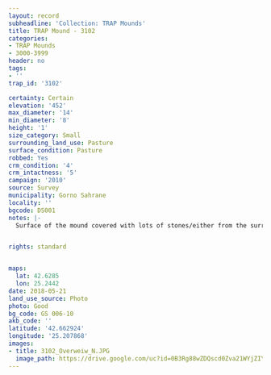 ```yaml
---
layout: record
subheadline: 'Collection: TRAP Mounds'
title: TRAP Mound - 3102
categories:
- TRAP Mounds
- 3000-3999
header: no
tags:
- ''
trap_id: '3102'

certainty: Certain
elevation: '452'
max_diameter: '14'
min_diameter: '8'
height: '1'
size_category: Small
surrounding_land_use: Pasture
surface_condition: Pasture
robbed: Yes
crm_condition: '4'
crm_intactness: '5'
campaign: '2010'
source: Survey
municipality: Gorno Sahrane
locality: ''
bgcode: DS001
notes: |-
  Surface of the mound covered with lots of stones/either from the surrounding pasture or from the mound.


rights: standard


maps:
  lat: 42.6285
  lon: 25.2442
date: 2018-05-21
land_use_source: Photo
photo: Good
bg_code: GS 006-10
akb_code: ''
latitude: '42.662924'
longitude: '25.207868'
images:
- title: 3102_Overweiw_N.JPG
  image_path: https://drive.google.com/uc?id=0B3Rg88wZDQscd0Zva21WYjZIYkk
---
```


